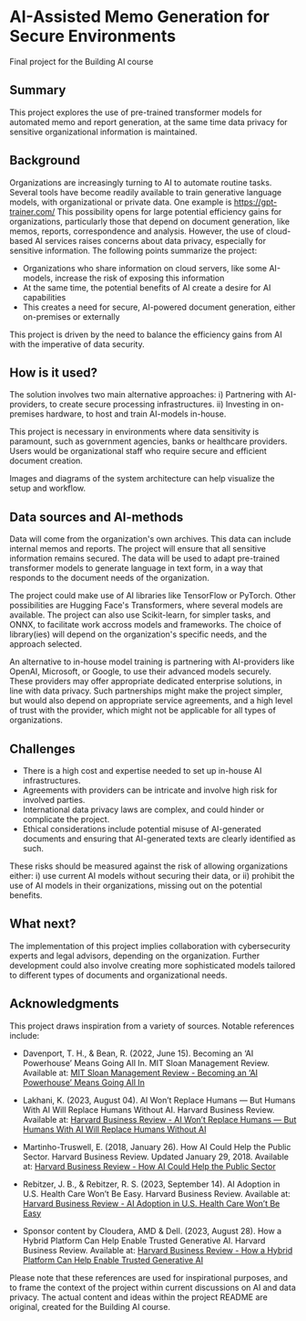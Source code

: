 # AI-Assisted Memo Generation for Secure Environments

Final project for the Building AI course

## Summary

This project explores the use of pre-trained transformer models for automated memo and report generation, at the same time data privacy for sensitive organizational information is maintained. 

## Background

Organizations are increasingly turning to AI to automate routine tasks. 
Several tools have become readily available to train generative language models, with organizational or private data. One example is https://gpt-trainer.com/
This possibility opens for large potential efficiency gains for organizations, particularly those that depend on document generation,
like memos, reports, correspondence and analysis.
However, the use of cloud-based AI services raises concerns about data privacy, especially for sensitive information.
The following points summarize the project:

* Organizations who share information on cloud servers, like some AI-models, increase the risk of exposing this information
* At the same time, the potential benefits of AI create a desire for AI capabilities
* This creates a need for secure, AI-powered document generation, either on-premises or externally

This project is driven by the need to balance the efficiency gains from AI with the imperative of data security. 

## How is it used?

The solution involves two main alternative approaches:
i) Partnering with AI-providers, to create secure processing infrastructures.
ii) Investing in on-premises hardware, to host and train AI-models in-house.

This project is necessary in environments where data sensitivity is paramount, such as government agencies, banks or healthcare providers. 
Users would be organizational staff who require secure and efficient document creation.

Images and diagrams of the system architecture can help visualize the setup and workflow.

## Data sources and AI-methods

Data will come from the organization's own archives. This data can include internal memos and reports. 
The project will ensure that all sensitive information remains secured.
The data will be used to adapt pre-trained transformer models to generate language in text form, in a way that responds to the document needs of the organization.

The project could make use of AI libraries like TensorFlow or PyTorch. Other possibilities are Hugging Face's Transformers, where several models are available. The project can also use Scikit-learn, for simpler tasks, and ONNX, to facilitate work accross models and frameworks. The choice of library(ies) will depend on the organization's specific needs, and the approach selected.

An alternative to in-house model training is partnering with AI-providers like OpenAI, Microsoft, or Google, to use their advanced models securely. These providers may offer appropriate dedicated enterprise solutions, in line with data privacy. Such partnerships might make the project simpler, but would also depend on appropriate service agreements, and a high level of trust with the provider, which might not be applicable for all types of organizations.

## Challenges

- There is a high cost and expertise needed to set up in-house AI infrastructures.
- Agreements with providers can be intricate and involve high risk for involved parties.
- International data privacy laws are complex, and could hinder or complicate the project.
- Ethical considerations include potential misuse of AI-generated documents and ensuring that AI-generated texts are clearly identified as such.

These risks should be measured against the risk of allowing organizations either: 
i) use current AI models without securing their data, or 
ii) prohibit the use of AI models in their organizations, missing out on the potential benefits.

## What next?

The implementation of this project implies collaboration with cybersecurity experts and legal advisors, depending on the organization.
Further development could also involve creating more sophisticated models tailored to different types of documents and organizational needs.

## Acknowledgments

This project draws inspiration from a variety of sources. Notable references include:

- Davenport, T. H., & Bean, R. (2022, June 15). Becoming an ‘AI Powerhouse’ Means Going All In. MIT Sloan Management Review. Available at: [MIT Sloan Management Review - Becoming an ‘AI Powerhouse’ Means Going All In](https://sloanreview.mit.edu/article/becoming-an-ai-powerhouse-means-going-all-in/)

- Lakhani, K. (2023, August 04). AI Won’t Replace Humans — But Humans With AI Will Replace Humans Without AI. Harvard Business Review. Available at: [Harvard Business Review - AI Won’t Replace Humans — But Humans With AI Will Replace Humans Without AI](https://hbr.org/2023/08/ai-wont-replace-humans-but-humans-with-ai-will-replace-humans-without-ai)

- Martinho-Truswell, E. (2018, January 26). How AI Could Help the Public Sector. Harvard Business Review. Updated January 29, 2018. Available at: [Harvard Business Review - How AI Could Help the Public Sector](https://hbr.org/2018/01/how-ai-could-help-the-public-sector)

- Rebitzer, J. B., & Rebitzer, R. S. (2023, September 14). AI Adoption in U.S. Health Care Won’t Be Easy. Harvard Business Review. Available at: [Harvard Business Review - AI Adoption in U.S. Health Care Won’t Be Easy](https://hbr.org/2023/09/ai-adoption-in-u-s-health-care-wont-be-easy)

- Sponsor content by Cloudera, AMD & Dell. (2023, August 28). How a Hybrid Platform Can Help Enable Trusted Generative AI. Harvard Business Review. Available at: [Harvard Business Review - How a Hybrid Platform Can Help Enable Trusted Generative AI](https://hbr.org/sponsored/2023/08/how-a-hybrid-platform-can-help-enable-trusted-generative-ai)

Please note that these references are used for inspirational purposes, and to frame the context of the project within current discussions on AI and data privacy. The actual content and ideas within the project README are original, created for the Building AI course.



